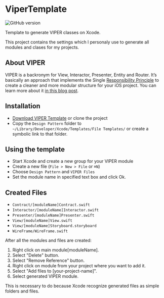 # ViperTemplate
![GitHub version](https://img.shields.io/badge/version-1.0-brightgreen.svg)

Template to generate VIPER classes on Xcode.

This project contains the settings which I personaly use to generate all modules and clases for my projects.

## About VIPER
VIPER is a backronym for View, Interactor, Presenter, Entity and Router. It’s basically an approach that implements the Single [Responsibility Principle](https://en.wikipedia.org/wiki/Single_responsibility_principle) to create a cleaner and more modular structure for your iOS project. You can learn more about it
[in this blog post](https://www.ckl.io/blog/ios-project-architecture-using-viper/).

## Installation
- [Download VIPER Template](https://github.com/viplord/VIPER-modular-template) or clone the project
- Copy the `Design Pattern` folder to `~/Library/Developer/Xcode/Templates/File Templates/` or create a symbolic link to that folder.

## Using the template
- Start Xcode and create a new group for your VIPER module
- Create a new file (`File > New > File` or `⌘N`)
- Choose `Design Pattern` and `VIPER Files`
- Set the module name in specified text box and click Ok.

## Created Files
- `Contract/[moduleName]Contract.swift`
- `Interactor/[moduleName]Interactor.swift`
- `Presenter/[moduleName]Presenter.swift`
- `View/[moduleName]View.swift`
- `View/[moduleName]Storyboard.storyboard`
- `WireFrame/WireFrame.swift`

After all the modules and files are created:
1. Right click on main module[moduleName].
2. Select "Delete" button.
3. Select "Remove Reference" button.
4. Right click on module from your project where you want to add it.
5. Select "Add files to [your-project-name]".
6. Select generated VIPER module.

This  is necessary to do because Xcode recognize generated files as simple folders and files.
